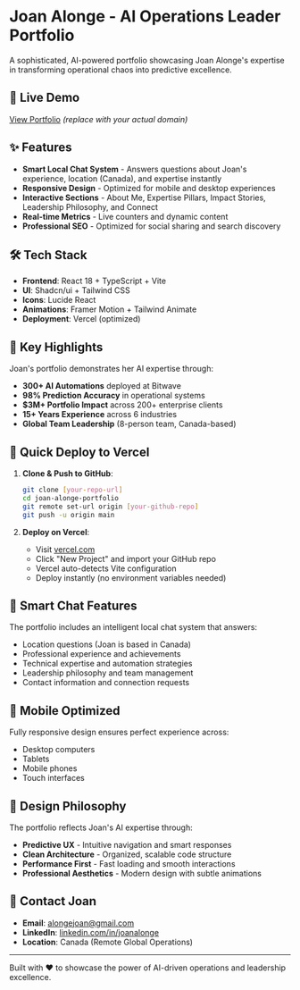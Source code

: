 # Joan Alonge - AI Operations Leader Portfolio

A sophisticated, AI-powered portfolio showcasing Joan Alonge's expertise in transforming operational chaos into predictive excellence.

## 🚀 Live Demo

[View Portfolio](https://joanalonge.vercel.app) *(replace with your actual domain)*

## ✨ Features

- **Smart Local Chat System** - Answers questions about Joan's experience, location (Canada), and expertise instantly
- **Responsive Design** - Optimized for mobile and desktop experiences
- **Interactive Sections** - About Me, Expertise Pillars, Impact Stories, Leadership Philosophy, and Connect
- **Real-time Metrics** - Live counters and dynamic content
- **Professional SEO** - Optimized for social sharing and search discovery

## 🛠 Tech Stack

- **Frontend**: React 18 + TypeScript + Vite
- **UI**: Shadcn/ui + Tailwind CSS
- **Icons**: Lucide React
- **Animations**: Framer Motion + Tailwind Animate
- **Deployment**: Vercel (optimized)

## 🎯 Key Highlights

Joan's portfolio demonstrates her AI expertise through:

- **300+ AI Automations** deployed at Bitwave
- **98% Prediction Accuracy** in operational systems
- **$3M+ Portfolio Impact** across 200+ enterprise clients
- **15+ Years Experience** across 6 industries
- **Global Team Leadership** (8-person team, Canada-based)

## 🚀 Quick Deploy to Vercel

1. **Clone & Push to GitHub**:
   ```bash
   git clone [your-repo-url]
   cd joan-alonge-portfolio
   git remote set-url origin [your-github-repo]
   git push -u origin main
   ```

2. **Deploy on Vercel**:
   - Visit [vercel.com](https://vercel.com)
   - Click "New Project" and import your GitHub repo
   - Vercel auto-detects Vite configuration
   - Deploy instantly (no environment variables needed)

## 💬 Smart Chat Features

The portfolio includes an intelligent local chat system that answers:

- Location questions (Joan is based in Canada)
- Professional experience and achievements
- Technical expertise and automation strategies
- Leadership philosophy and team management
- Contact information and connection requests

## 📱 Mobile Optimized

Fully responsive design ensures perfect experience across:
- Desktop computers
- Tablets
- Mobile phones
- Touch interfaces

## 🎨 Design Philosophy

The portfolio reflects Joan's AI expertise through:
- **Predictive UX** - Intuitive navigation and smart responses
- **Clean Architecture** - Organized, scalable code structure
- **Performance First** - Fast loading and smooth interactions
- **Professional Aesthetics** - Modern design with subtle animations

## 📧 Contact Joan

- **Email**: alongejoan@gmail.com
- **LinkedIn**: [linkedin.com/in/joanalonge](https://linkedin.com/in/joanalonge)
- **Location**: Canada (Remote Global Operations)

---

Built with ❤️ to showcase the power of AI-driven operations and leadership excellence.
